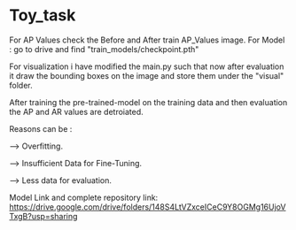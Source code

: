 # Toy_task
For AP Values check the Before and After train AP_Values image.
For Model : go to drive and find "train_models/checkpoint.pth"

For visualization i have modified the main.py such that now after evaluation it draw the bounding boxes on the image and store them under the "visual" folder.

After training the pre-trained-model on the training data and then evaluation the AP and AR values are detroiated.

Reasons can be :

--> Overfitting.

--> Insufficient Data for Fine-Tuning.

--> Less data for evaluation.

Model Link and complete repository link: https://drive.google.com/drive/folders/148S4LtVZxceICeC9Y8OGMg16UjoVTxgB?usp=sharing

